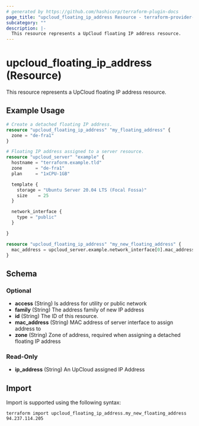 ```yaml
---
# generated by https://github.com/hashicorp/terraform-plugin-docs
page_title: "upcloud_floating_ip_address Resource - terraform-provider-upcloud"
subcategory: ""
description: |-
  This resource represents a UpCloud floating IP address resource.
---
```


# upcloud_floating_ip_address (Resource)

This resource represents a UpCloud floating IP address resource.

## Example Usage

```terraform
# Create a detached floating IP address.
resource "upcloud_floating_ip_address" "my_floating_address" {
  zone = "de-fra1"
}

# Floating IP address assigned to a server resource.
resource "upcloud_server" "example" {
  hostname = "terraform.example.tld"
  zone     = "de-fra1"
  plan     = "1xCPU-1GB"

  template {
    storage = "Ubuntu Server 20.04 LTS (Focal Fossa)"
    size    = 25
  }

  network_interface {
    type = "public"
  }

}

resource "upcloud_floating_ip_address" "my_new_floating_address" {
  mac_address = upcloud_server.example.network_interface[0].mac_address
}
```

<!-- schema generated by tfplugindocs -->
## Schema

### Optional

- **access** (String) Is address for utility or public network
- **family** (String) The address family of new IP address
- **id** (String) The ID of this resource.
- **mac_address** (String) MAC address of server interface to assign address to
- **zone** (String) Zone of address, required when assigning a detached floating IP address

### Read-Only

- **ip_address** (String) An UpCloud assigned IP Address

## Import

Import is supported using the following syntax:

```shell
terraform import upcloud_floating_ip_address.my_new_floating_address 94.237.114.205
```
